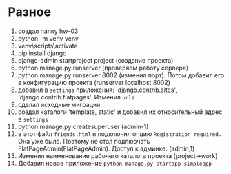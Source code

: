 #  Разное
1. создал папку hw-03
2. python -m venv venv
3. venv\scripts\activate
4. pip install django
5. django-admin startproject project (создание проекта)
6. python manage.py runserver (проверяем работу сервера)
7. python manage.py runserver 8002 (изменил порт). Потом  добавил его в конфигурацию проекта (runserver localhost:8002)
8. добавил в `settings`  приложения: 'django.contrib.sites', 'django.contrib.flatpages'. Изменил `urls` 
9. сделал исходные миграции
10. создал каталоги 'template, static' и добавил их относительный адрес в `settings`
11. python manage.py createsuperuser (admin-1)
12. в этот файл `friends.html` я подключил опцию `Registration required.`  Она уже была. Поэтому не стал подлкючать
FlatPageAdmin(FlatPageAdmin).
Доступ к админке: (admin,1)
13. Изменил наименование рабочего каталога проекта (project->work)
14. Добавил новое приложение `python manage.py startapp simpleapp`
